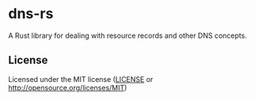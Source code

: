 # dns-rs

A Rust library for dealing with resource records and other DNS concepts.

## License

Licensed under the MIT license ([LICENSE](LICENSE) or http://opensource.org/licenses/MIT)
